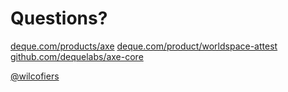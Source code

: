 # Questions?

[deque.com/products/axe](https://deque.com/products/axe)
[deque.com/product/worldspace-attest](https://deque.com/product/worldspace-attest)
[github.com/dequelabs/axe-core](https://github.com/dequelabs/axe-core)

[@wilcofiers](https://twitter.com/wilcofiers)